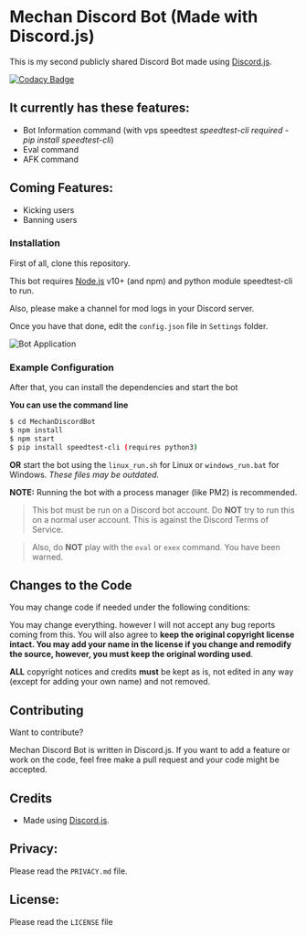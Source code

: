 # Mechan Discord Bot (Made with Discord.js)
This is my second publicly shared Discord Bot made using [Discord.js](https://github.com/hydrabolt/discord.js).

[![Codacy Badge](https://api.codacy.com/project/badge/Grade/8826b0cc60014766a41f246e363f63b5)](https://www.codacy.com/manual/BetterOffGone/Mechan?utm_source=github.com&amp;utm_medium=referral&amp;utm_content=Scarface-Tony-Montana/Mechan&amp;utm_campaign=Badge_Grade)

## It currently has these features:
  - Bot Information command (with vps speedtest *speedtest-cli required - pip install speedtest-cli*)
  - Eval command
  - AFK command

## Coming Features:
 - Kicking users
 - Banning users

### Installation
First of all, clone this repository.

This bot requires [Node.js](https://nodejs.org/) v10+ (and npm) and python module speedtest-cli to run.

Also, please make a channel for mod logs in your Discord server.

Once you have that done, edit the `config.json` file in `Settings` folder. 

![Bot Application](https://cdn.discordapp.com/attachments/660622013819256842/663388630399713291/unknown.png)

### Example Configuration


After that, you can install the dependencies and start the bot

**You can use the command line**
```sh
$ cd MechanDiscordBot
$ npm install
$ npm start
$ pip install speedtest-cli (requires python3)
```
**OR** start the bot using the `linux_run.sh` for Linux or `windows_run.bat` for Windows. _These files may be outdated._

**NOTE:** Running the bot with a process manager (like PM2) is recommended.

>This bot must be run on a Discord bot account. Do __NOT__ try to run this on a normal user account. This is against the Discord Terms of Service.

>Also, do __NOT__ play with the `eval` or `exex` command. You have been warned.

## Changes to the Code

You may change code if needed under the following conditions:

You may change everything. however I will not accept any bug reports coming from this. You will also agree to **keep the original copyright license intact. You may add your name in the license if you change and remodify the source, however, you must keep the original wording used**.

**ALL** copyright notices and credits **must** be kept as is, not edited in any way (except for adding your own name) and not removed.

## Contributing

Want to contribute?

Mechan Discord Bot is written in Discord.js. If you want to add a feature or work on the code, feel free make a pull request and your code might be accepted.

## Credits

- Made using [Discord.js](https://github.com/hydrabolt/discord.js).


## Privacy:

Please read the `PRIVACY.md` file.

## License:

Please read the `LICENSE` file
